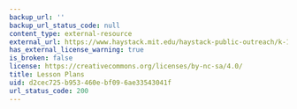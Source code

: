 ```yaml
---
backup_url: ''
backup_url_status_code: null
content_type: external-resource
external_url: https://www.haystack.mit.edu/haystack-public-outreach/k-12-lesson-plans/
has_external_license_warning: true
is_broken: false
license: https://creativecommons.org/licenses/by-nc-sa/4.0/
title: Lesson Plans
uid: d2cec725-b953-460e-bf09-6ae33543041f
url_status_code: 200
---
```

